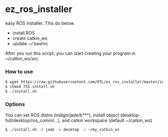 # ez_ros_installer

easy ROS installer. This do below.

* install ROS
* create catkin_ws
* update ~/.bashrc

After you run this script, you can start creating your program in ~/catkin_ws/src.

### How to use

```bash
$ wget https://raw.githubusercontent.com/OTL/ez_ros_installer/master/install.sh
$ chmod 755 install.sh
$ ./install.sh
```

### Options

You can set ROS distro (indigo/jade/k***), install object (desktop-full/desktop/ros_comm/...), and
catkin workspace (default ~/catkin_ws)

```bash
$ ./install.sh -d jade -w desktop -c ~/my_catkin_ws
```

